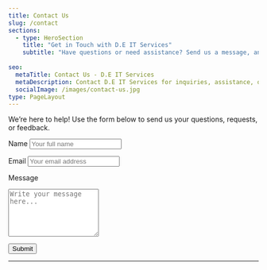 ```yaml
---
title: Contact Us
slug: /contact
sections:
  - type: HeroSection
    title: "Get in Touch with D.E IT Services"
    subtitle: "Have questions or need assistance? Send us a message, and we’ll get back to you promptly."
    
seo:
  metaTitle: Contact Us - D.E IT Services
  metaDescription: Contact D.E IT Services for inquiries, assistance, or to learn more about our solutions.
  socialImage: /images/contact-us.jpg
type: PageLayout
---
```

We’re here to help! Use the form below to send us your questions, requests, or feedback.

<form name="contact" method="POST" action="/thank-you" data-netlify="true" data-netlify-honeypot="bot-field">
  <label for="name">Name</label>
  <input type="text" id="name" name="name" placeholder="Your full name" required>
  
  <label for="email">Email</label>
  <input type="email" id="email" name="email" placeholder="Your email address" required>
  
  <label for="message">Message</label>
  <textarea id="message" name="message" placeholder="Write your message here..." rows="6" required></textarea>
  
  <button type="submit">Submit</button>
  
</form>

---
